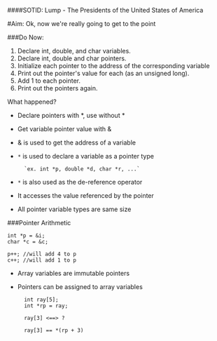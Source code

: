 ####SOTID: Lump - The Presidents of the United States of America

#Aim: Ok, now we're really going to get to the point

###Do Now:
   1. Declare int, double, and char variables.
   2. Declare int, double and char pointers.
   3. Initialize each pointer to the address of the corresponding variable
   4. Print out the pointer's value for each (as an unsigned long).
   5. Add 1 to each pointer.
   6. Print out the pointers again.
   
   What happened?

- Declare pointers with *, use without *
- Get variable pointer value with &

- & is used to get the address of a variable

- `*` is used to declare a variable as a pointer type

		`ex. int *p, double *d, char *r, ...`

- `*` is also used as the de-reference operator
 - It accesses the value referenced by the pointer

- All pointer variable types are same size

###Pointer Arithmetic

	int *p = &i;
	char *c = &c;

	p++; //will add 4 to p
	c++; //will add 1 to p

- Array variables are immutable pointers

- Pointers can be assigned to array variables

		int ray[5];
		int *rp = ray;

		ray[3] <==> ?

		ray[3] == *(rp + 3)
